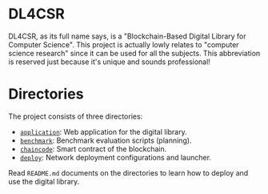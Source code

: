 # DL4CSR

DL4CSR, as its full name says, is a "Blockchain-Based Digital Library for Computer Science". This project is actually
lowly relates to "computer science research" since it can be used for all the subjects. This abbreviation is reserved
just because it's unique and sounds professional!

# Directories

The project consists of three directories:

- [`application`](https://github.com/AreSZerA/BBDL4CSR/tree/master/application): Web application for the digital
  library.
- [`benchmark`](https://github.com/AreSZerA/BBDL4CSR/tree/master/benchmark): Benchmark evaluation scripts (planning).
- [`chaincode`](https://github.com/AreSZerA/BBDL4CSR/tree/master/chaincode): Smart contract of the blockchain.
- [`deploy`](https://github.com/AreSZerA/BBDL4CSR/tree/master/deploy): Network deployment configurations and launcher.

Read `README.md` documents on the directories to learn how to deploy and use the digital library.
